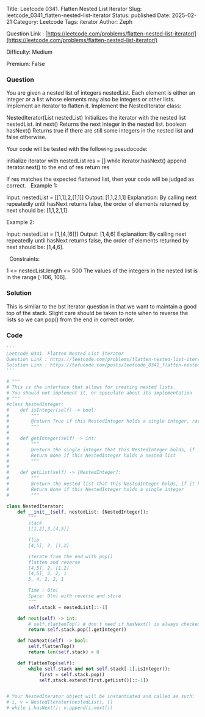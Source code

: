 Title: Leetcode 0341. Flatten Nested List Iterator
Slug: leetcode_0341_flatten-nested-list-iterator
Status: published
Date: 2025-02-21
Category: Leetcode
Tags: iterator
Author: Zeph

Question Link : [https://leetcode.com/problems/flatten-nested-list-iterator/](https://leetcode.com/problems/flatten-nested-list-iterator/)

Difficulty: Medium

Premium: False

### Question
You are given a nested list of integers nestedList. Each element is either an integer or a list whose elements may also be integers or other lists. Implement an iterator to flatten it.
Implement the NestedIterator class:

NestedIterator(List<NestedInteger> nestedList) Initializes the iterator with the nested list nestedList.
int next() Returns the next integer in the nested list.
boolean hasNext() Returns true if there are still some integers in the nested list and false otherwise.

Your code will be tested with the following pseudocode:

initialize iterator with nestedList
res = []
while iterator.hasNext()
    append iterator.next() to the end of res
return res

If res matches the expected flattened list, then your code will be judged as correct.
 
Example 1:

Input: nestedList = [[1,1],2,[1,1]]
Output: [1,1,2,1,1]
Explanation: By calling next repeatedly until hasNext returns false, the order of elements returned by next should be: [1,1,2,1,1].

Example 2:

Input: nestedList = [1,[4,[6]]]
Output: [1,4,6]
Explanation: By calling next repeatedly until hasNext returns false, the order of elements returned by next should be: [1,4,6].

 
Constraints:

1 <= nestedList.length <= 500
The values of the integers in the nested list is in the range [-106, 106].

### Solution

This is similar to the bst iterator question in that we want to maintain a good top of the stack. Slight care should be taken to note when to reverse the lists so we can pop() from the end in correct order.

### Code
```python
'''
Leetcode 0341. Flatten Nested List Iterator
Question Link : https://leetcode.com/problems/flatten-nested-list-iterator/
Solution Link : https://tofucode.com/posts/leetcode_0341_flatten-nested-list-iterator.html
'''

# """
# This is the interface that allows for creating nested lists.
# You should not implement it, or speculate about its implementation
# """
#class NestedInteger:
#    def isInteger(self) -> bool:
#        """
#        @return True if this NestedInteger holds a single integer, rather than a nested list.
#        """
#
#    def getInteger(self) -> int:
#        """
#        @return the single integer that this NestedInteger holds, if it holds a single integer
#        Return None if this NestedInteger holds a nested list
#        """
#
#    def getList(self) -> [NestedInteger]:
#        """
#        @return the nested list that this NestedInteger holds, if it holds a nested list
#        Return None if this NestedInteger holds a single integer
#        """

class NestedIterator:
    def __init__(self, nestedList: [NestedInteger]):
        """
        stack
        [[1,2],3,[4,5]]

        flip
        [4,5], 2, [1,2]

        iterate from the end with pop()
        flatten and reverse
        [4,5], 2, [1,2]
        [4,5], 2, 2, 1
        5, 4, 2, 2, 1

        Time : O(n)
        Space: O(n) with reverse and store
        """
        self.stack = nestedList[::-1]

    def next(self) -> int:
        # self.flattenTop() # don't need if hasNext() is always checked first
        return self.stack.pop().getInteger()

    def hasNext(self) -> bool:
        self.flattenTop()
        return len(self.stack) > 0

    def flattenTop(self):
        while self.stack and not self.stack[-1].isInteger():
            first = self.stack.pop()
            self.stack.extend(first.getList()[::-1])


# Your NestedIterator object will be instantiated and called as such:
# i, v = NestedIterator(nestedList), []
# while i.hasNext(): v.append(i.next())
```

